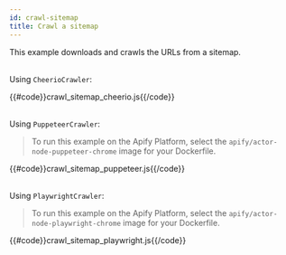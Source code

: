 ```yaml
---
id: crawl-sitemap
title: Crawl a sitemap
---
```


This example downloads and crawls the URLs from a sitemap.

<!--DOCUSAURUS_CODE_TABS-->

<!-- CheerioCrawler -->
\
Using `CheerioCrawler`:

{{#code}}crawl_sitemap_cheerio.js{{/code}}

<!-- PuppeteerCrawler -->
\
Using `PuppeteerCrawler`:

> To run this example on the Apify Platform, select the `apify/actor-node-puppeteer-chrome` image for your Dockerfile.

{{#code}}crawl_sitemap_puppeteer.js{{/code}}

<!-- PlaywrightCrawler -->
\
Using `PlaywrightCrawler`:

> To run this example on the Apify Platform, select the `apify/actor-node-playwright-chrome` image for your Dockerfile.

{{#code}}crawl_sitemap_playwright.js{{/code}}

<!--END_DOCUSAURUS_CODE_TABS-->
